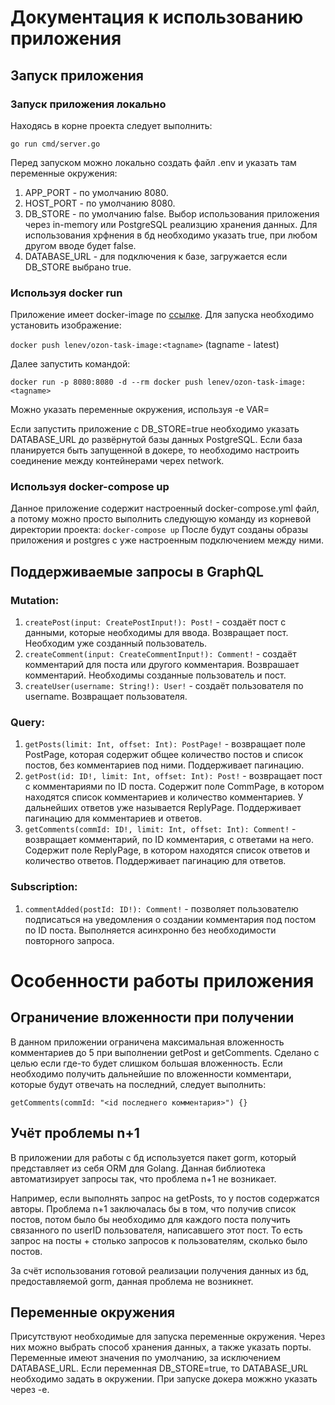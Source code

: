 # Документация к использованию приложения
## Запуск приложения
### Запуск приложения локально
Находясь в корне проекта следует выполнить:
```
go run cmd/server.go
```
Перед запуском можно локально создать файл .env и указать там переменные окружения:
1. APP_PORT - по умолчанию 8080.
2. HOST_PORT - по умолчанию 8080.
3. DB_STORE - по умолчанию false. Выбор использования приложения через in-memory или PostgreSQL реализцию хранения данных. Для использования хрфнения в бд необходимо указать true, при любом другом вводе будет false. 
4. DATABASE_URL - для подключения к базе, загружается если DB_STORE выбрано true.

### Используя docker run
Приложение имеет docker-image по [ссылке](https://hub.docker.com/repository/docker/lenev/ozon-task-image/general).
Для запуска необходимо установить изображение:

```docker push lenev/ozon-task-image:<tagname>``` (tagname - latest)

Далее запустить командой:

```docker run -p 8080:8080 -d --rm docker push lenev/ozon-task-image:<tagname>```

Можно указать переменные окружения, используя -e VAR=

Если запустить приложение с DB_STORE=true необходимо указать DATABASE_URL до развёрнутой базы данных PostgreSQL. Если база планируется быть запущенной в докере, то необходимо настроить соединение между контейнерами черех network.
### Используя docker-compose up
Данное приложение содержит настроенный docker-compose.yml файл, а потому можно просто выполнить следующую команду из корневой директории проекта:
```docker-compose up```
После будут созданы образы приложения и postgres с уже настроенным подключением между ними.
## Поддерживаемые запросы в GraphQL
### Mutation:
1. ```createPost(input: CreatePostInput!): Post!``` - создаёт пост с данными, которые необходимы для ввода. Возвращает пост. Необходим уже созданный пользователь.
2. ```createComment(input: CreateCommentInput!): Comment!``` - создаёт комментарий для поста или другого комментария. Возврашает комментарий. Необходимы созданные пользователь и пост.
3. ```createUser(username: String!): User!``` - создаёт пользователя по username. Возвращает пользователя.
### Query:
1. ```getPosts(limit: Int, offset: Int): PostPage!``` - возвращает поле PostPage, которая содержит общее количество постов и список постов, без комментариев под ними. Поддерживает пагинацию.
2. ```getPost(id: ID!, limit: Int, offset: Int): Post!``` - возвращает пост с комментариями по ID поста. Содержит поле CommPage, в котором находятся список комментариев и количество комментариев. У дальнейших ответов уже называется ReplyPage. Поддерживает пагинацию для комментариев и ответов.
3. ```getComments(commId: ID!, limit: Int, offset: Int): Comment!``` - возвращает комментарий, по ID комментария, с ответами на него. Содержит поле ReplyPage, в котором находятся список ответов и количество ответов. Поддерживает пагинацию для ответов.
### Subscription:
1. ```commentAdded(postId: ID!): Comment!``` - позволяет пользователю подписаться на уведомления о создании комментария под постом по ID поста. Выполняется асинхронно без необходимости повторного запроса.
# Особенности работы приложения
## Ограничение вложенности при получении
В данном приложении ограничена максимальная вложенность комментариев до 5 при выполнении getPost и getComments. Сделано с целью если где-то будет слишком большая вложенность.
Если необходимо получить дальнейшие по вложенности комментари, которые будут отвечать на последний, следует выполнить:

```getComments(commId: "<id последнего комментария>") {}```
## Учёт проблемы n+1
В приложении для работы с бд используется пакет gorm, который представляет из себя ORM для Golang. Данная библиотека автоматизирует запросы так, что проблема n+1 не возникает.

Например, если выполнять запрос на getPosts, то у постов содержатся авторы. Проблема n+1 заключалась бы в том, что получив список постов, потом было бы необходимо для каждого поста получить связанного по userID пользователя, написавшего этот пост. То есть запрос на посты + столько запросов к пользователям, сколько было постов.

За счёт использования готовой реализации получения данных из бд, предоставляемой gorm, данная проблема не возникнет.
## Переменные окружения
Присутствуют необходимые для запуска переменные окружения. Через них можно выбрать способ хранения данных, а также указать порты. Переменные имеют значения по умолчанию, за исключением DATABASE_URL. Если переменная DB_STORE=true, то DATABASE_URL необходимо задать в окружении.
При запуске докера можжно указать через -e.
